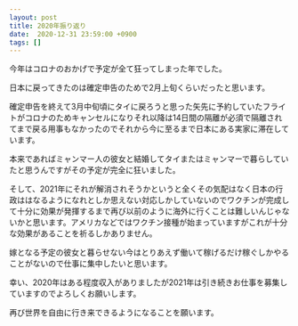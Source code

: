 ```yaml
---
layout: post
title: 2020年振り返り
date:  2020-12-31 23:59:00 +0900
tags: []
---
```


今年はコロナのおかげで予定が全て狂ってしまった年でした。

日本に戻ってきたのは確定申告のためで2月上旬くらいだったと思います。

確定申告を終えて3月中旬頃にタイに戻ろうと思った矢先に予約していたフライトがコロナのためキャンセルになりそれ以降は14日間の隔離が必須で隔離されてまで戻る用事もなかったのでそれから今に至るまで日本にある実家に滞在しています。

本来であればミャンマー人の彼女と結婚してタイまたはミャンマーで暮らしていたと思うんですがその予定が完全に狂いました。

そして、2021年にそれが解消されそうかというと全くその気配はなく日本の行政ははなるようになれとしか思えない対応しかしていないのでワクチンが完成して十分に効果が発揮するまで再び以前のように海外に行くことは難しいんじゃないかと思います。アメリカなどではワクチン接種が始まっていますがこれが十分な効果があることを祈るしかありません。

嫁となる予定の彼女と暮らせない今はとりあえず働いて稼げるだけ稼ぐしかやることがないので仕事に集中したいと思います。

幸い、2020年はある程度収入がありましたが2021年は引き続きお仕事を募集していますのでよろしくお願いします。

再び世界を自由に行き来できるようになることを願います。
